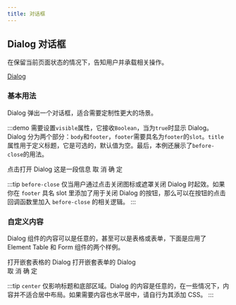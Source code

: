 ```yaml
---
title: 对话框
---
```


<script>
  export default {
    data() {
      return {
        dialogVisible: false,
        gridData: [{
          date: '2016-05-02',
          name: '王小虎',
          address: '上海市普陀区金沙江路 1518 弄'
        }, {
          date: '2016-05-04',
          name: '王小虎',
          address: '上海市普陀区金沙江路 1518 弄'
        }, {
          date: '2016-05-01',
          name: '王小虎',
          address: '上海市普陀区金沙江路 1518 弄'
        }, {
          date: '2016-05-03',
          name: '王小虎',
          address: '上海市普陀区金沙江路 1518 弄'
        }],
        dialogTableVisible: false,
        dialogFormVisible: false,
        form: {
          name: '',
          region: '',
          date1: '',
          date2: '',
          delivery: false,
          type: [],
          resource: '',
          desc: ''
        },
        formLabelWidth: '120px'
      };
    },
    methods: {
      handleClose(done) {
        this.$confirm('确认关闭？')
          .then((_) => {
            done();
          })
          .catch(_ => {});
      }
    }
  };
</script>

<style lang="scss" scoped>
  .dialog-footer button:first-child {
    margin-right: 10px;
  }
  .full-image {
    width: 100%;
  }
  .el-dialog__wrapper {
    margin: 0;
  }
  .el-select {
    width: 300px;
  }
  .el-input {
    width: 300px;
  }
  .el-button--text {
    margin-right: 15px;
  }
</style>

## Dialog 对话框

在保留当前页面状态的情况下，告知用户并承载相关操作。

[Dialog](http://element.eleme.io/#/zh-CN/component/dialog)

### 基本用法

Dialog 弹出一个对话框，适合需要定制性更大的场景。

:::demo 需要设置`visible`属性，它接收`Boolean`，当为`true`时显示 Dialog。Dialog 分为两个部分：`body`和`footer`，`footer`需要具名为`footer`的`slot`。`title`属性用于定义标题，它是可选的，默认值为空。最后，本例还展示了`before-close`的用法。

<demo-block>
  <el-button @click="dialogVisible = true">点击打开 Dialog</el-button>
  <el-dialog
      title="提示"
      :visible.sync="dialogVisible"
      width="30%"
      :before-close="handleClose">
  <span>这是一段信息</span>
  <span slot="footer" class="dialog-footer">
  <el-button @click="dialogVisible=false">取 消</el-button>
  <el-button type="primary" @click="dialogVisible=false">确 定</el-button>
  </span>
  </el-dialog>
</demo-block>

:::tip
`before-close` 仅当用户通过点击关闭图标或遮罩关闭 Dialog 时起效。如果你在 `footer` 具名 slot 里添加了用于关闭 Dialog 的按钮，那么可以在按钮的点击回调函数里加入 `before-close` 的相关逻辑。
:::

### 自定义内容

Dialog 组件的内容可以是任意的，甚至可以是表格或表单，下面是应用了 Element Table 和 Form 组件的两个样例。

<demo-block>
  <!-- Table -->
  <el-button type="text" @click="dialogTableVisible = true">打开嵌套表格的 Dialog</el-button>
  <el-dialog title="收货地址" :visible.sync="dialogTableVisible">
    <el-table :data="gridData">
      <el-table-column property="date" label="日期" width="150"></el-table-column>
      <el-table-column property="name" label="姓名" width="200"></el-table-column>
      <el-table-column property="address" label="地址"></el-table-column>
    </el-table>
  </el-dialog>
  <!-- Form -->
  <el-button type="text" @click="dialogFormVisible = true">打开嵌套表单的 Dialog</el-button>
  <el-dialog title="收货地址" :visible.sync="dialogFormVisible">
  <el-form :model="form">
  <el-form-item label="活动名称" :label-width="formLabelWidth">
  <el-input v-model="form.name" autocomplete="off"></el-input>
  </el-form-item>
  <el-form-item label="活动区域" :label-width="formLabelWidth">
  <el-select v-model="form.region" placeholder="请选择活动区域">
  <el-option label="区域一" value="shanghai"></el-option>
  <el-option label="区域二" value="beijing"></el-option>
  </el-select>
  </el-form-item>
  </el-form>
    <div slot="footer" class="dialog-footer">
      <el-button @click="dialogFormVisible = false">取 消</el-button>
      <el-button type="primary" @click="dialogFormVisible = false">确 定</el-button>
    </div>
  </el-dialog>
</demo-block>

:::tip
`center` 仅影响标题和底部区域。Dialog 的内容是任意的，在一些情况下，内容并不适合居中布局。如果需要内容也水平居中，请自行为其添加 CSS。
:::
